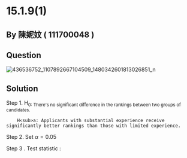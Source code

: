 # 15.1.9(1)

## By 陳妮妏 ( 111700048 )

## Question

![436536752_1107892667104509_1480342601813026851_n](https://github.com/HWTeng-Course/202402-Statistics/assets/162071863/628a52e6-d75d-4dca-85d0-b63dfc84e082)

## Solution

Step 1. H<sub>0: There's no significant difference in the rankings between two groups of candidates.

        H<sub>a: Applicants with substantial experience receive significantly better rankings than those with limited experience.

Step 2. Set  $\alpha=0.05$

Step 3 . Test statistic : 
